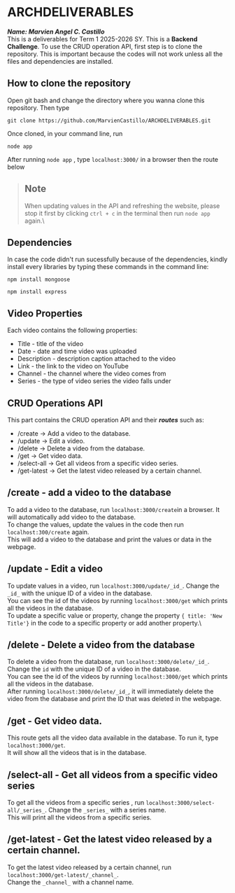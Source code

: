 # ARCHDELIVERABLES

***Name: Marvien Angel C. Castillo***\
This is a deliverables for Term 1 2025-2026 SY. This is a **Backend Challenge**.
To use the CRUD operation API, first step is to clone the repository. This is important because
the codes will not work unless all the files and dependencies are installed.

## How to clone the repository
Open git bash and change the directory where you wanna clone this repository. Then type
```
git clone https://github.com/MarvienCastillo/ARCHDELIVERABLES.git
```
Once cloned, in your command line, run 
```
node app
```
After running ```node app``` , type ```localhost:3000/``` in a browser then the route below
> ## Note
> When updating values in the API and refreshing the website, please stop it first by clicking ``` ctrl + c ``` in the terminal then run ```node app``` again.\

## Dependencies 
In case the code didn't run sucessfully because of the dependencies, kindly install every libraries by typing these commands in the command line:
```
npm install mongoose
```
```
npm install express
```
## Video Properties
Each video contains the following properties:
- Title - title of the video
- Date - date and time video was uploaded
- Description - description caption attached to the video
- Link - the link to the video on YouTube
- Channel - the channel where the video comes from
- Series - the type of video series the video falls under
## CRUD Operations API 
This part contains the CRUD operation API and their ***routes*** such as:
- /create -> Add a video to the database.
- /update -> Edit a video.
- /delete -> Delete a video from the database.
- /get -> Get video data.
- /select-all -> Get all videos from a specific video series.
- /get-latest -> Get the latest video released by a certain channel.
## /create - add a video to the database
To add a video to the database, run ```localhost:3000/create```in a browser. It will automatically add video to the database.\
To change the values, update the values in the code then run ```localhost:300/create``` again.\
This will add a video to the database and print the values or data in the webpage.
## /update - Edit a video
To update values in a video, run ```localhost:3000/update/_id_```. Change the ```_id_``` with the unique ID of a video in the database.\
You can see the id of the videos by running ```localhost:3000/get``` which prints all the videos in the database.\
To update a specific value or property, change the property ```{ title: 'New Title'}``` in the code to a specific property or add another property.\
## /delete - Delete a video from the database
To delete a video from the database, run ```localhost:3000/delete/_id_```. Change the ```id``` with the unique ID of a video in the database.\
You can see the id of the videos by running ```localhost:3000/get``` which prints all the videos in the database.\
After running ```localhost:3000/delete/_id_```, it will immediately delete the video from the database and print the ID that was deleted in the webpage.
## /get - Get video data.
This route gets all the video data available in the database. To run it, type ```localhost:3000/get```.\
It will show all the videos that is in the database.
## /select-all - Get all videos from a specific video series
To get all the videos from a specific series , run ```localhost:3000/select-all/_series_```. Change the ```_series_``` with a series name.\
This will print all the videos from a specific series.
## /get-latest - Get the latest video released by a certain channel.
To get the latest video released by a certain channel, run ```localhost:3000/get-latest/_channel_```.\
Change the ```_channel_``` with a channel name.








